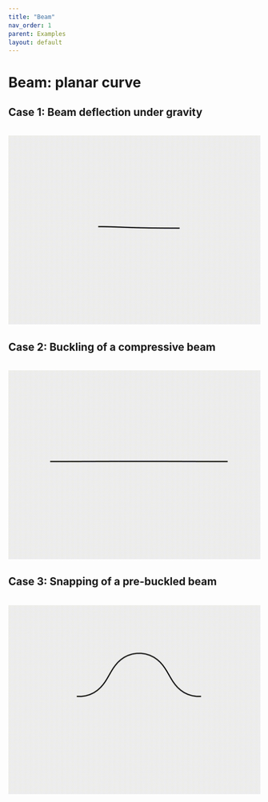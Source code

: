 ```yaml
---
title: "Beam"
nav_order: 1
parent: Examples
layout: default
---
```


# Beam: planar curve

## Case 1: Beam deflection under gravity
<br/><img src='../assets/videos/beam_1.gif' width="600">

## Case 2: Buckling of a compressive beam
<br/><img src='../assets/videos/beam_2.gif' width="600">

## Case 3: Snapping of a pre-buckled beam
<br/><img src='../assets/videos/beam_3.gif' width="600">